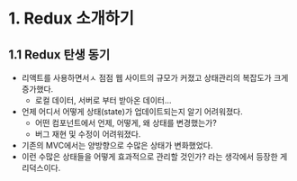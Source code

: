 # 1. Redux 소개하기
## 1.1 Redux 탄생 동기
- 리액트를 사용하면서ㅅ 점점 웹 사이트의 규모가 커졌고 상태관리의 복잡도가 크게 증가했다.
	- 로컬 데이터, 서버로 부터 받아온 데이터...
- 언제 어디서 어떻게 상태(state)가 업데이트되는지 알기 어려워졌다.
	- 어떤 컴포넌트에서 언제, 어떻게, 왜 상태를 변경했는가?
	- 버그 재현 및 수정이 어려워졌다.
- 기존의 MVC에서는 양방향으로 수많은 상태가 변화했었다.
- 이런 수많은 상태들을 어떻게 효과적으로 관리할 것인가? 라는 생각에서 등장한 게 리덕스이다.
